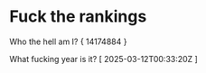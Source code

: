 # Fuck the rankings

Who the hell am I?
{ 14174884 }

What fucking year is it?
[ 2025-03-12T00:33:20Z ]
